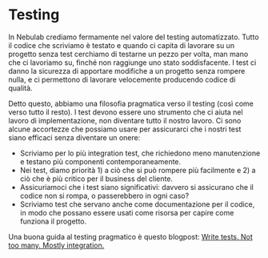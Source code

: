 # Testing

In Nebulab crediamo fermamente nel valore del testing automatizzato. Tutto il codice che scriviamo
è testato e quando ci capita di lavorare su un progetto senza test cerchiamo di testarne un pezzo
per volta, man mano che ci lavoriamo su, finché non raggiunge uno stato soddisfacente. I test ci
danno la sicurezza di apportare modifiche a un progetto senza rompere nulla, e ci permettono di
lavorare velocemente producendo codice di qualità.

Detto questo, abbiamo una filosofia pragmatica verso il testing (così come verso tutto il resto).
I test devono essere uno strumento che ci aiuta nel lavoro di implementazione, non diventare tutto
il nostro lavoro. Ci sono alcune accortezze che possiamo usare per assicurarci che i nostri test
siano efficaci senza diventare un onere:

- Scriviamo per lo più integration test, che richiedono meno manutenzione e testano più componenti
contemporaneamente.
- Nei test, diamo priorità 1) a ciò che si può rompere più facilmente e 2) a ciò che è più critico
per il business del cliente.
- Assicuriamoci che i test siano significativi: davvero si assicurano che il codice non si rompa,
o passerebbero in ogni caso?
- Scriviamo test che servano anche come documentazione per il codice, in modo che possano essere
usati come risorsa per capire come funziona il progetto.

Una buona guida al testing pragmatico è questo blogpost: 
[Write tests. Not too many. Mostly integration.](https://blog.kentcdodds.com/write-tests-not-too-many-mostly-integration-5e8c7fff591c)
